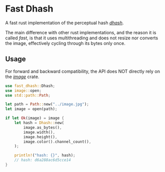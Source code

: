 # Fast Dhash

A fast rust implementation of the perceptual hash [*dhash*](https://www.hackerfactor.com/blog/index.php?/archives/529-Kind-of-Like-That.html).

The main difference with other rust implementations, and the reason it is called *fast*, is that it uses multithreading and does not resize nor converts the image, effectively cycling through its bytes only once.

## Usage

For forward and backward compatibility, the API does NOT directly rely on the [*image*](https://docs.rs/image/latest/image/index.html) crate.

```rust
use fast_dhash::Dhash;
use image::open;
use std::path::Path;

let path = Path::new("../image.jpg");
let image = open(path);

if let Ok(image) = image {
    let hash = Dhash::new(
        image.as_bytes(),
        image.width(),
        image.height(),
        image.color().channel_count(),
    );

    println!("hash: {}", hash);
    // hash: d6a288ac6d5cce14
}
```
